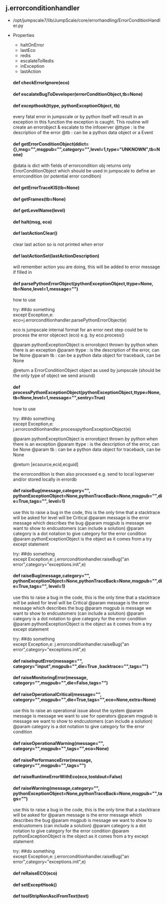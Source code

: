 ## j.errorconditionhandler

- /opt/jumpscale7/lib/JumpScale/core/errorhandling/ErrorConditionHandler.py
- Properties
    - haltOnError
    - lastEco
    - redis
    - escalateToRedis
    - inException
    - lastAction

    #### def checkErrorIgnore(eco) 
    #### def escalateBugToDeveloper(errorConditionObject,tb=None) 
    #### def excepthook(ttype, pythonExceptionObject, tb) 
    
    every fatal error in jumpscale or by python itself will result in an exception
    in this function the exception is caught.
    This routine will create an errorobject & escalate to the infoserver
    @ttype : is the description of the error
    @tb : can be a python data object or a Event
    #### def getErrorConditionObject(ddict=\{\},msg="",msgpub="",category="",level=1,type="UNKNOWN",tb=None) 
    
    @data is dict with fields of errorcondition obj
    returns only ErrorConditionObject which should be used in jumpscale to define an errorcondition (or potential error condition)
    #### def getErrorTraceKIS(tb=None) 
    #### def getFrames(tb=None) 
    #### def getLevelName(level) 
    #### def halt(msg, eco) 
    #### def lastActionClear() 
    
    clear last action so is not printed when error
    #### def lastActionSet(lastActionDescription) 
    
    will remember action you are doing, this will be added to error message if filled in
    #### def parsePythonErrorObject(pythonExceptionObject,ttype=None, tb=None,level=1,message="") 
    
    how to use
    
    try:
        ##do something            
    except Exception,e:
        eco=j.errorconditionhandler.parsePythonErrorObject(e)
    
    eco is jumpscale internal format for an error 
    next step could be to process the error objecect (eco) e.g. by eco.process()
        
    @param pythonExceptionObject is errorobject thrown by python when there is an exception
    @param ttype : is the description of the error, can be None
    @param tb : can be a python data object for traceback, can be None
    
    @return a ErrorConditionObject object as used by jumpscale (should be the only type of object we send around)
    #### def processPythonExceptionObject(pythonExceptionObject,ttype=None, tb=None,level=1,message="",sentry=True) 
    
    how to use
    
    try:
        ##do something            
    except Exception,e:
        j.errorconditionhandler.processpythonExceptionObject(e)
        
    @param pythonExceptionObject is errorobject thrown by python when there is an exception
    @param ttype : is the description of the error, can be None
    @param tb : can be a python data object for traceback, can be None
    
    @return [ecsource,ecid,ecguid]
    
    the errorcondition is then also processed e.g. send to local logserver and/or stored locally in errordb
    #### def raiseBug(message,category="", pythonExceptionObject=None,pythonTraceBack=None,msgpub="",die=True,tags="", level=1) 
    
    use this to raise a bug in the code, this is the only time that a stacktrace will be asked for
    level will be Critical
    @param message is the error message which describes the bug
    @param msgpub is message we want to show to endcustomers (can include a solution)
    @param category is a dot notation to give category for the error condition
    @param pythonExceptionObject is the object as it comes from a try except statement
    
    try:
        ##do something            
    except Exception,e:
        j.errorconditionhandler.raiseBug("an error",category="exceptions.init",e)
    #### def raiseBug(message,category="", pythonExceptionObject=None,pythonTraceBack=None,msgpub="",die=True,tags="", level=1) 
    
    use this to raise a bug in the code, this is the only time that a stacktrace will be asked for
    level will be Critical
    @param message is the error message which describes the bug
    @param msgpub is message we want to show to endcustomers (can include a solution)
    @param category is a dot notation to give category for the error condition
    @param pythonExceptionObject is the object as it comes from a try except statement
    
    try:
        ##do something            
    except Exception,e:
        j.errorconditionhandler.raiseBug("an error",category="exceptions.init",e)
    #### def raiseInputError(message="", category="input",msgpub="",die=True ,backtrace="",tags="") 
    #### def raiseMonitoringError(message, category="",msgpub="",die=False,tags="") 
    #### def raiseOperationalCritical(message="", category="",msgpub="",die=True,tags="",eco=None,extra=None) 
    
    use this to raise an operational issue about the system
    @param message is message we want to use for operators
    @param msgpub is message we want to show to endcustomers (can include a solution)
    @param category is a dot notation to give category for the error condition
    #### def raiseOperationalWarning(message="", category="",msgpub="",tags="",eco=None) 
    #### def raisePerformanceError(message, category="",msgpub="",tags="") 
    #### def raiseRuntimeErrorWithEco(eco,tostdout=False) 
    #### def raiseWarning(message,category="", pythonExceptionObject=None,pythonTraceBack=None,msgpub="",tags="") 
    
    use this to raise a bug in the code, this is the only time that a stacktrace will be asked for
    @param message is the error message which describes the bug
    @param msgpub is message we want to show to endcustomers (can include a solution)
    @param category is a dot notation to give category for the error condition
    @param pythonExceptionObject is the object as it comes from a try except statement
    
    try:
        ##do something            
    except Exception,e:
        j.errorconditionhandler.raiseBug("an error",category="exceptions.init",e)
    #### def reRaiseECO(eco) 
    #### def setExceptHook() 
    #### def toolStripNonAsciFromText(text) 
